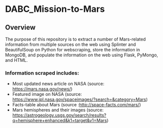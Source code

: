 # DABC_Mission-to-Mars

## Overview
The purpose of this repository is to extract a number of Mars-related information from multiple sources on the web using Splinter and BeautifulSoup on Python for webscraping, store the information in MongoDB, and populate the information on the web using Flask, PyMongo, and HTML.

### Information scraped includes: 
- Most updated news article on NASA (source: https://mars.nasa.gov/news/)
- Featured image on NASA (source: https://www.jpl.nasa.gov/spaceimages/?search=&category=Mars)
- Facts-table about Mars (source :http://space-facts.com/mars/)
- Mars hemispheres and their images (source: https://astrogeology.usgs.gov/search/results?q=hemisphere+enhanced&k1=target&v1=Mars)

